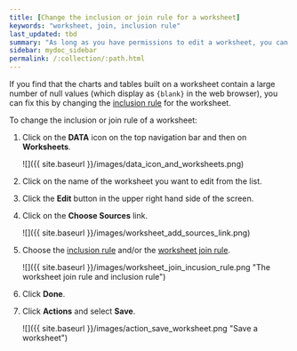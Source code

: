 ```yaml
---
title: [Change the inclusion or join rule for a worksheet]
keywords: "worksheet, join, inclusion rule"
last_updated: tbd
summary: "As long as you have permissions to edit a worksheet, you can always go into it and set a different inclusion rule or join rule."
sidebar: mydoc_sidebar
permalink: /:collection/:path.html
---
```


If you find that the charts and tables built on a worksheet contain a large
number of null values (which display as `{blank}` in the web browser), you can
fix this by changing the [inclusion rule](about-inclusion-rule.html#) for the
worksheet.

To change the inclusion or join rule of a worksheet:

1. Click on the **DATA** icon on the top navigation bar and then on **Worksheets**.

    ![]({{ site.baseurl }}/images/data_icon_and_worksheets.png)

2. Click on the name of the worksheet you want to edit from the list.
3. Click the **Edit** button in the upper right hand side of the screen.
4. Click on the **Choose Sources** link.

    ![]({{ site.baseurl }}/images/worksheet_add_sources_link.png)

5. Choose the [inclusion rule](about-inclusion-rule.html#) and/or the [worksheet join rule](progressive-joins.html#).

     ![]({{ site.baseurl }}/images/worksheet_join_incusion_rule.png "The worksheet join rule and inclusion rule")

6. Click **Done**.
7. Click **Actions** and select **Save**.

    ![]({{ site.baseurl }}/images/action_save_worksheet.png "Save a worksheet")
